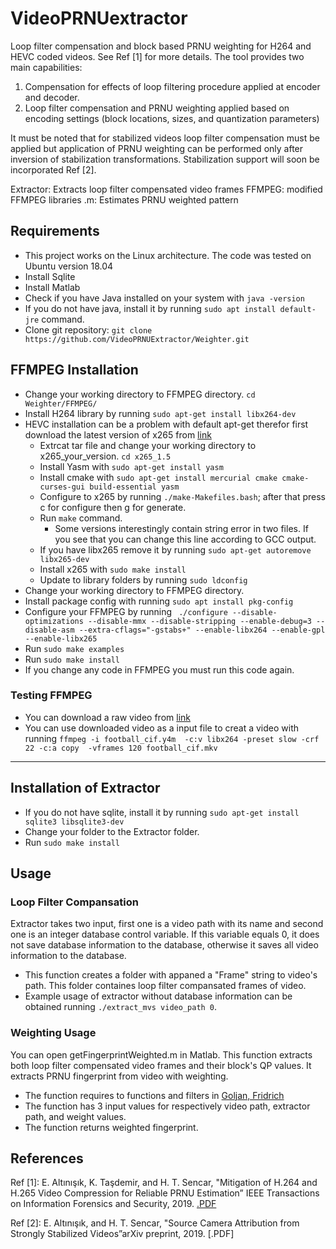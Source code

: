 # VideoPRNUextractor
Loop filter compensation and block based PRNU weighting for H264 and HEVC coded videos. See Ref [1] for more details. The tool provides two main capabilities:

1.  Compensation for effects of loop filtering procedure applied at encoder and decoder.
2.  Loop filter compensation and PRNU weighting applied based on encoding settings (block locations, sizes, and quantization parameters)


It must be noted that for stabilized videos loop filter compensation must be applied but application of PRNU weighting can be performed only after inversion of stabilization transformations. Stabilization support will soon be incorporated Ref [2].


Extractor:  Extracts loop filter compensated video frames
FFMPEG:  	modified FFMPEG libraries
.m:      Estimates PRNU weighted pattern 

## Requirements
- This project works on the Linux architecture. The code was tested on Ubuntu version 18.04
- Install Sqlite
- Install Matlab
- Check if you have Java installed on your system with `java -version`
- If you do not have java, install it by running `sudo apt install default-jre` command.
- Clone git repository: `git clone https://github.com/VideoPRNUExtractor/Weighter.git`

## FFMPEG Installation
- Change your working directory to FFMPEG directory. `cd Weighter/FFMPEG/`
- Install H264 library by running `sudo apt-get install libx264-dev`
- HEVC installation can be a problem with default apt-get therefor first download the latest version of x265 from [link](http://ftp.videolan.org/pub/videolan/x265/ "link")
	- Extrcat tar file and change your working directory to x265_your_version. `cd x265_1.5`
	- Install Yasm with `sudo apt-get install yasm`
	- Install cmake with `sudo apt-get install mercurial cmake cmake-curses-gui build-essential yasm`
	- Configure to x265 by running `./make-Makefiles.bash`; after that press c for configure then g for generate.
	- Run `make` command.
 		- Some versions interestingly contain string error in two files. If you see that you can change this line according to GCC output.
	- If you have libx265 remove it by running `sudo apt-get autoremove libx265-dev`
	- Install x265 with `sudo make install`
	- Update to library folders by running `sudo ldconfig`
- Change your working directory to FFMPEG directory.
- Install package config with running `sudo apt install pkg-config`
- Configure your FFMPEG by running ` ./configure --disable-optimizations --disable-mmx --disable-stripping --enable-debug=3 --disable-asm --extra-cflags="-gstabs+" --enable-libx264 --enable-gpl --enable-libx265`
- Run `sudo make examples`
- Run `sudo make install`
 - If you change any code in FFMPEG you must run this code again.

### Testing FFMPEG
- You can download a raw video from [link](https://media.xiph.org/video/derf/ "link")
- You can use downloaded video as a input file to creat a video with running `ffmpeg -i football_cif.y4m  -c:v libx264 -preset slow -crf 22 -c:a copy  -vframes 120 football_cif.mkv`

------------

## Installation of Extractor

- If you do not have sqlite, install it by running `sudo apt-get install sqlite3 libsqlite3-dev`
- Change your folder to the Extractor folder.
- Run `sudo make install`

## Usage

### Loop Filter Compansation

Extractor takes two input, first one is a video path with its name and second one is an integer database control variable. If this variable equals 0, it does not save database information to the database, otherwise it saves all video information to the database.

- This function creates a folder with appaned a "Frame" string to video's path. This folder containes loop filter compansated frames of video.
- Example usage of extractor without database information  can be obtained running `./extract_mvs video_path 0`.

### Weighting Usage

You can open getFingerprintWeighted.m in Matlab. This function extracts both loop filter compensated video frames and their block's QP values. It extracts PRNU fingerprint from video with weighting.

- The function requires to functions and filters in [Goljan, Fridrich](http://dde.binghamton.edu/download/camera_fingerprint/ "Goljan, Fridrich")
- The function has 3 input values for respectively video path, extractor path, and weight values.
- The function returns weighted fingerprint.

## References

Ref [1]: E. Altınışık, K. Taşdemir, and H. T. Sencar, "Mitigation of H.264 and H.265 Video Compression for Reliable PRNU Estimation” IEEE Transactions on Information Forensics and Security, 2019. [.PDF](https://ieeexplore.ieee.org/document/8854840 ".PDF")

Ref [2]: E. Altınışık, and H. T. Sencar, "Source Camera Attribution from Strongly Stabilized Videos”arXiv preprint, 2019. [.PDF]

